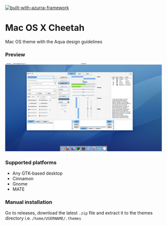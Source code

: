 [![built-with-azurra-framework](https://github.com/Elbullazul/Azurra_framework/raw/assets/azurra_framework_smaller.png)](https://github.com/Elbullazul/Azurra_framework)

# Mac OS X Cheetah
Mac OS theme with the Aqua design guidelines

### Preview
![mac-os-x](https://github.com/B00merang-Project/gallery/raw/master/Mac%20OS%20X%20Cheetah%20(3).png)

### Supported platforms
- Any GTK-based desktop
- Cinnamon
- Gnome
- MATE

### Manual installation
Go to releases, download the latest `.zip` file and extract it to the themes directory i.e. `/home/USERNAME/.themes`
